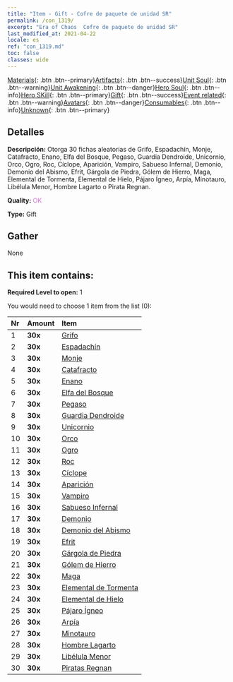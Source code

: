 ```yaml
---
title: "Item - Gift - Cofre de paquete de unidad SR"
permalink: /con_1319/
excerpt: "Era of Chaos  Cofre de paquete de unidad SR"
last_modified_at: 2021-04-22
locale: es
ref: "con_1319.md"
toc: false
classes: wide
---
```

 [Materials](/ItemsES/){: .btn .btn--primary}[Artifacts](/ItemsES/Artifacts/){: .btn .btn--success}[Unit Soul](/ItemsES/UnitSoul/){: .btn .btn--warning}[Unit Awakening](/ItemsES/UnitAwakening/){: .btn .btn--danger}[Hero Soul](/ItemsES/HeroSoul/){: .btn .btn--info}[Hero SKill](/ItemsES/HeroSkill/){: .btn .btn--primary}[Gift](/ItemsES/Gift/){: .btn .btn--success}[Event related](/ItemsES/Events/){: .btn .btn--warning}[Avatars](/ItemsES/Avatars/){: .btn .btn--danger}[Consumables](/ItemsES/Consumables/){: .btn .btn--info}[Unknown](/ItemsES/Unknown/){: .btn .btn--primary}

## Detalles
 **Descripción:** Otorga 30 fichas aleatorias de Grifo, Espadachín, Monje, Catafracto, Enano, Elfa del Bosque, Pegaso, Guardia Dendroide, Unicornio, Orco, Ogro, Roc, Cíclope, Aparición, Vampiro, Sabueso Infernal, Demonio, Demonio del Abismo, Efrit, Gárgola de Piedra, Gólem de Hierro, Maga, Elemental de Tormenta, Elemental de Hielo, Pájaro Ígneo, Arpía, Minotauro, Libélula Menor, Hombre Lagarto o Pirata Regnan.

 **Quality:** <span style="color: #DA70D6">OK</span>

 **Type:** Gift

## Gather

  None

## This item contains:

 **Required Level to open:** 1

 You would need to choose 1 item from the list (0):

  | Nr | Amount |     Item    |
  |:---|:-------|:------------|
  | 1 |  **30x** | [Grifo](/es/Items/unt_192/) |  | 
  | 2 |  **30x** | [Espadachín](/es/Items/unt_193/) |  | 
  | 3 |  **30x** | [Monje](/es/Items/unt_194/) |  | 
  | 4 |  **30x** | [Catafracto](/es/Items/unt_195/) |  | 
  | 5 |  **30x** | [Enano](/es/Items/unt_200/) |  | 
  | 6 |  **30x** | [Elfa del Bosque](/es/Items/unt_201/) |  | 
  | 7 |  **30x** | [Pegaso](/es/Items/unt_202/) |  | 
  | 8 |  **30x** | [Guardia Dendroide](/es/Items/unt_203/) |  | 
  | 9 |  **30x** | [Unicornio](/es/Items/unt_204/) |  | 
  | 10 |  **30x** | [Orco](/es/Items/unt_219/) |  | 
  | 11 |  **30x** | [Ogro](/es/Items/unt_220/) |  | 
  | 12 |  **30x** | [Roc](/es/Items/unt_221/) |  | 
  | 13 |  **30x** | [Cíclope](/es/Items/unt_222/) |  | 
  | 14 |  **30x** | [Aparición](/es/Items/unt_210/) |  | 
  | 15 |  **30x** | [Vampiro](/es/Items/unt_211/) |  | 
  | 16 |  **30x** | [Sabueso Infernal](/es/Items/unt_228/) |  | 
  | 17 |  **30x** | [Demonio](/es/Items/unt_229/) |  | 
  | 18 |  **30x** | [Demonio del Abismo](/es/Items/unt_230/) |  | 
  | 19 |  **30x** | [Efrit](/es/Items/unt_231/) |  | 
  | 20 |  **30x** | [Gárgola de Piedra](/es/Items/unt_236/) |  | 
  | 21 |  **30x** | [Gólem de Hierro](/es/Items/unt_237/) |  | 
  | 22 |  **30x** | [Maga](/es/Items/unt_238/) |  | 
  | 23 |  **30x** | [Elemental de Tormenta](/es/Items/unt_263/) |  | 
  | 24 |  **30x** | [Elemental de Hielo](/es/Items/unt_264/) |  | 
  | 25 |  **30x** | [Pájaro Ígneo](/es/Items/unt_268/) |  | 
  | 26 |  **30x** | [Arpía](/es/Items/unt_245/) |  | 
  | 27 |  **30x** | [Minotauro](/es/Items/unt_248/) |  | 
  | 28 |  **30x** | [Hombre Lagarto](/es/Items/unt_254/) |  | 
  | 29 |  **30x** | [Libélula Menor](/es/Items/unt_255/) |  | 
  | 30 |  **30x** | [Piratas Regnan](/es/Items/unt_273/) |  | 
